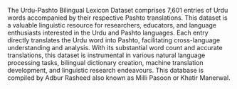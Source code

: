 The Urdu-Pashto Bilingual Lexicon Dataset comprises 7,601 entries of Urdu words accompanied by their respective Pashto translations.
This dataset is a valuable linguistic resource for researchers, educators, and language enthusiasts interested in the Urdu and Pashto languages. Each entry directly translates the Urdu word into Pashto, facilitating cross-language understanding and analysis. With its substantial word count and accurate translations, this dataset is instrumental in various natural language processing tasks, bilingual dictionary creation, machine translation development, and linguistic research endeavours.
This database is compiled by Adbur Rasheed also known as Milli Pasoon or Khatir Manerwal.
